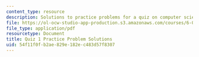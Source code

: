 ```yaml
---
content_type: resource
description: Solutions to practice problems for a quiz on computer science and programming.
file: https://ol-ocw-studio-app-production.s3.amazonaws.com/courses/6-00-introduction-to-computer-science-and-programming-fall-2008/54f11f0fb2ae829e182ec483d57f8307_quiz1_solution.pdf
file_type: application/pdf
resourcetype: Document
title: Quiz 1 Practice Problem Solutions
uid: 54f11f0f-b2ae-829e-182e-c483d57f8307
---
```

